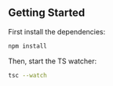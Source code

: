 ## Getting Started

First install the dependencies:

```bash
npm install
```

Then, start the TS watcher:

```bash
tsc --watch
```
